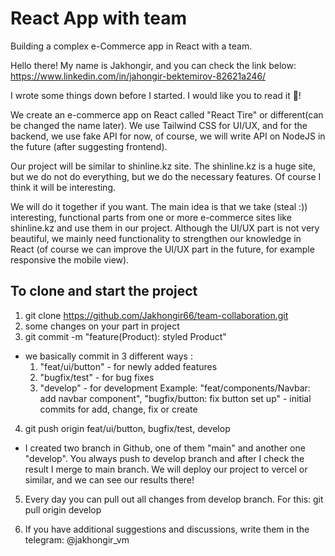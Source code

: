 # React App with team

Building a complex e-Commerce app in React with a team.

Hello there! My name is Jakhongir, and you can check the link below: https://www.linkedin.com/in/jahongir-bektemirov-82621a246/

I wrote some things down before I started.
I would like you to read it 🙂!

We create an e-commerce app on React called "React Tire" or different(can be changed the name later). We use Tailwind CSS for UI/UX, and for the backend, we use fake API for now, of course, we will write API on NodeJS in the future (after suggesting frontend).

Our project will be similar to shinline.kz site. The shinline.kz is a huge site, but we do not do everything, but we do the necessary features. Of course I think it will be interesting.

We will do it together if you want. The main idea is that we take (steal :)) interesting, functional parts from one or more e-commerce sites like shinline.kz and use them in our project. Although the UI/UX part is not very beautiful, we mainly need functionality to strengthen our knowledge in React (of course we can improve the UI/UX part in the future, for example responsive the mobile view).

## To clone and start the project

1. git clone https://github.com/Jakhongir66/team-collaboration.git
2. some changes on your part in project
3. git commit -m "feature(Product): styled Product"

- we basically commit in 3 different ways :
  1. "feat/ui/button" - for newly added features
  2. "bugfix/test" - for bug fixes
  3. "develop" - for development
  Example: "feat/components/Navbar: add navbar component", "bugfix/button: fix button set up" - initial commits for add, change, fix or create

4. git push origin feat/ui/button, bugfix/test, develop

- I created two branch in Github, one of them "main" and another one "develop".
  You always push to develop branch and after I check the result I merge to main branch. We will deploy our project to vercel or similar, and we can see our results there!

5. Every day you can pull out all changes from develop branch.
   For this: git pull origin develop

6. If you have additional suggestions and discussions, write them in the telegram: @jakhongir_vm
